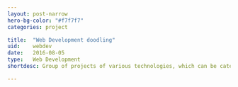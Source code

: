 ```yaml
---
layout: post-narrow
hero-bg-color: "#f7f7f7"
categories: project

title:  "Web Development doodling"
uid:    webdev
date:   2016-08-05
type:   Web Development
shortdesc: Group of projects of various technologies, which can be categorized as 'webdev'.

---
```

